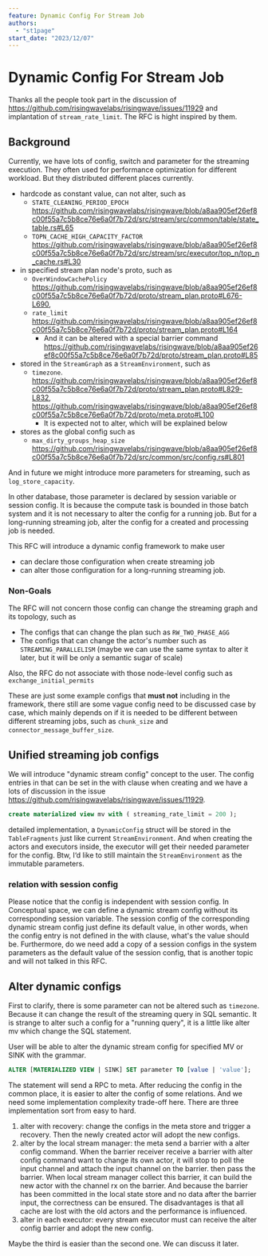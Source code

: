 ```yaml
---
feature: Dynamic Config For Stream Job
authors:
  - "st1page"
start_date: "2023/12/07"
---
```


# Dynamic Config For Stream Job

Thanks all the people took part in the discussion of https://github.com/risingwavelabs/risingwave/issues/11929 and implantation of `stream_rate_limit`. The RFC is hight inspired by them.

## Background
Currently, we have lots of config, switch and parameter for the streaming execution. They often used for performance optimization for different workload. But they distributed different places currently.
- hardcode as constant value, can not alter, such as 
  - `STATE_CLEANING_PERIOD_EPOCH` https://github.com/risingwavelabs/risingwave/blob/a8aa905ef26ef8c00f55a7c5b8ce76e6a0f7b72d/src/stream/src/common/table/state_table.rs#L65
  - `TOPN_CACHE_HIGH_CAPACITY_FACTOR` https://github.com/risingwavelabs/risingwave/blob/a8aa905ef26ef8c00f55a7c5b8ce76e6a0f7b72d/src/stream/src/executor/top_n/top_n_cache.rs#L30
- in specified stream plan node's proto, such as 
  - `OverWindowCachePolicy` https://github.com/risingwavelabs/risingwave/blob/a8aa905ef26ef8c00f55a7c5b8ce76e6a0f7b72d/proto/stream_plan.proto#L676-L690, 
  - `rate_limit` https://github.com/risingwavelabs/risingwave/blob/a8aa905ef26ef8c00f55a7c5b8ce76e6a0f7b72d/proto/stream_plan.proto#L164
    - And it can be altered with a special barrier command https://github.com/risingwavelabs/risingwave/blob/a8aa905ef26ef8c00f55a7c5b8ce76e6a0f7b72d/proto/stream_plan.proto#L85
- stored in the `StreamGraph` as a `StreamEnvironment`, such as 
  - `timezone`. https://github.com/risingwavelabs/risingwave/blob/a8aa905ef26ef8c00f55a7c5b8ce76e6a0f7b72d/proto/stream_plan.proto#L829-L832, https://github.com/risingwavelabs/risingwave/blob/a8aa905ef26ef8c00f55a7c5b8ce76e6a0f7b72d/proto/meta.proto#L100
    - It is expected not to alter, which will be explained below
- stores as the global config such as 
  - `max_dirty_groups_heap_size` https://github.com/risingwavelabs/risingwave/blob/a8aa905ef26ef8c00f55a7c5b8ce76e6a0f7b72d/src/common/src/config.rs#L801

And in future we might introduce more parameters for streaming, such as `log_store_capacity`.

In other database, those parameter is declared by session variable or session config. It is because the compute task is bounded in those batch system and it is not necessary to alter the config for a running job. But for a long-running streaming job, alter the config for a created and processing job is needed.

This RFC will introduce a dynamic config framework to make user
- can declare those configuration when create streaming job
- can alter those configuration for a long-running streaming job. 
### Non-Goals

The RFC will not concern those config can change the streaming graph and its topology, such as
- The configs that can change the plan such as `RW_TWO_PHASE_AGG`
- The configs that can change the actor's number such as `STREAMING_PARALLELISM` (maybe we can use the same syntax to alter it later, but it will be only a semantic sugar of scale)

Also, the RFC do not associate with those node-level config such as `exchange_initial_permits` 

These are just some example configs that **must not** including in the framework, there still are some vague config need to be discussed case by case, which mainly depends on if it is needed to be different between different streaming jobs, such as `chunk_size` and `connector_message_buffer_size`.

## Unified streaming job configs

We will introduce "dynamic stream config" concept to the user. The config entries in that can be set in the with clause when creating and we have a lots of discussion in the issue https://github.com/risingwavelabs/risingwave/issues/11929.
```SQL
create materialized view mv with ( streaming_rate_limit = 200 );
```

detailed implementation, a `DynamicConfig` struct will be stored in the `TableFragments` just like current `StreamEnvironment`. And when creating the actors and executors inside, the executor will get their needed parameter for the config.
Btw, I‘d like to still maintain the `StreamEnvironment` as the immutable parameters.

### relation with session config

Please notice that the config is independent with session config. In Conceptual space, we can define a dynamic stream config without its corresponding session variable.
The session config of the corresponding dynamic stream config just define its default value, in other words, when the config entry is not defined in the with clause, what's the value should be.
Furthermore, do we need add a copy of a session configs in the system parameters as the default value of the session config, that is another topic and will not talked in this RFC.

## Alter dynamic configs

First to clarify, there is some parameter can not be altered such as `timezone`. Because it can change the result of the streaming query in SQL semantic. It is strange to alter such a config for a "running query", it is a little like alter mv which change the SQL statement.

User will be able to alter the dynamic stream config for specified MV or SINK with the grammar.
```SQL
ALTER [MATERIALIZED VIEW | SINK] SET parameter TO [value | 'value'];
```
The statement will send a RPC to meta. After reducing the config in the common place, it is easier to alter the config of some relations. And we need some implementation complexity trade-off here. There are three implementation sort from easy to hard.

1. alter with recovery: change the configs in the meta store and trigger a recovery. Then the newly created actor will adopt the new configs.
2. alter by the local stream manager: the meta send a barrier with a alter config command. When the barrier receiver receive a barrier with alter config command want to change its own actor, it will stop to poll the input channel and attach the input channel on the barrier. then pass the barrier. When local stream manager collect this barrier, it can build the new actor with the channel rx on the barrier. And because the barrier has been committed in the local state store and no data after the barrier input, the correctness can be ensured. The disadvantages is that all cache are lost with the old actors and the performance is influenced.
3. alter in each executor: every stream executor must can receive the alter config barrier and adopt the new config.

Maybe the third is easier than the second one. We can discuss it later.